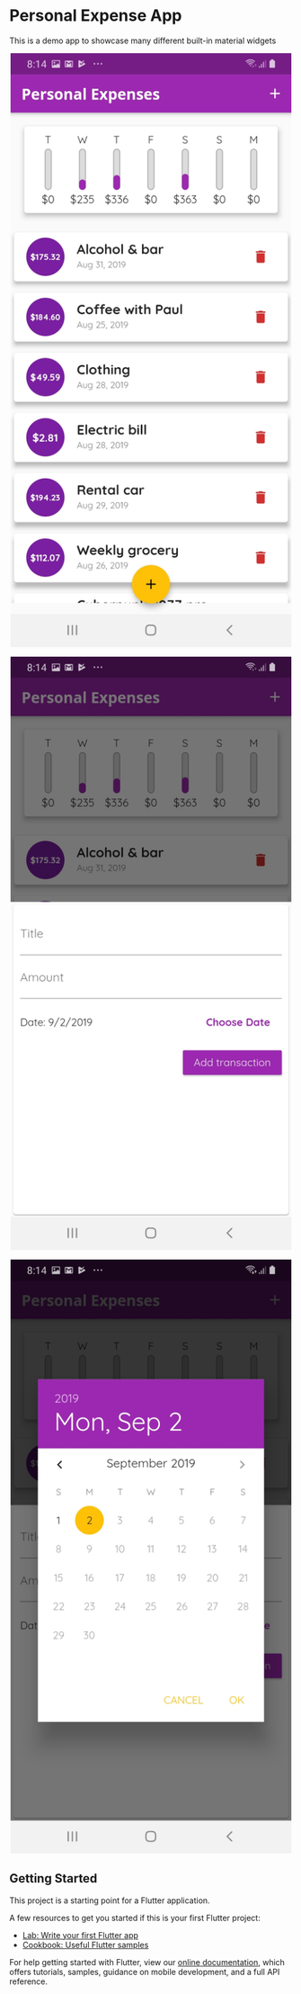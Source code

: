 # Personal Expense App

This is a demo app to showcase many different built-in material widgets

<p align="center">
    <img src="demo/Main_UI.jpg" width="500">
</p>

<p align="center">
    <img src="demo/New_Transaction_Modal.jpg" width="500">
</p>

<p align="center">
    <img src="demo/Date_Picker.jpg" width="500">
</p>

## Getting Started

This project is a starting point for a Flutter application.

A few resources to get you started if this is your first Flutter project:

- [Lab: Write your first Flutter app](https://flutter.dev/docs/get-started/codelab)
- [Cookbook: Useful Flutter samples](https://flutter.dev/docs/cookbook)

For help getting started with Flutter, view our
[online documentation](https://flutter.dev/docs), which offers tutorials,
samples, guidance on mobile development, and a full API reference.
